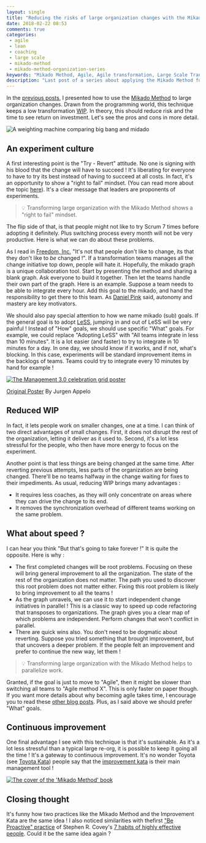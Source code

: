 ```yaml
---
layout: single
title: "Reducing the risks of large organization changes with the Mikado Method - part 3"
date: 2018-02-22 08:53
comments: true
categories: 
 - agile
 - lean
 - coaching
 - large scale
 - mikado-method
 - mikado-method-organization-series
keywords: "Mikado Method, Agile, Agile transformation, Large Scale Transformation, Large Scale Agile"
description: "Last post of a series about applying the Mikado Method for large organization changes. Here I dig into the pros and cons of the approach, and what to be careful about."
---
```

In the [previous posts](/reducing-the-risks-of-large-organization-changes-with-the-mikado-method-part-1/), I presented how to use the [Mikado Method](https://mikadomethod.wordpress.com/) to large organization changes. Drawn from the programming world, this technique keeps a low transformation [WIP](https://en.wikipedia.org/wiki/Work_in_process). In theory, this should reduce risk and the time to see return on investment. Let's see the pros and cons in more detail.

![A weighting machine comparing big bang and midado]({{site.url}}{{site.baseurl}}/imgs/2018-01-24-reducing-the-risks-of-large-organization-changes-with-the-mikado-method-part-3/mikado-weighter.jpg)

## An experiment culture

A first interesting point is the "Try - Revert" attitude. No one is signing with his blood that the change will have to succeed ! It's liberating for everyone to have to try its best instead of having to succeed at all costs. In fact, it's an opportunity to show a "right to fail" mindset. (You can read more about the topic [here]({{site.baseurl}}/categories/#agile-transformations-fail-series/)). It's a clear message that leaders are proponents of experiments.

> 💡 Transforming large organization with the Mikado Method shows a "right to fail" mindset.

The flip side of that, is that people might not like to try Scrum 7 times before adopting it definitely. Plus switching process every month will not be very productive. Here is what we can do about these problems. 

As I read in [Freedom, Inc.](https://www.amazon.com/Freedom-Inc-Employees-Business-Productivity/dp/0307409384/ref=sr_1_sc_1?ie=UTF8&qid=1516857037&sr=8-1-spell&keywords=isac+getz) "It's not that people don't like to change, its that they don't like to _be_ changed !". If a transformation teams manages all the change initiative top down, people will hate it. Hopefully, the mikado graph is a unique collaboration tool. Start by presenting the method and sharing a blank graph. Ask everyone to build it together. Then let the teams handle their own part of the graph. Here is an example. Suppose a team needs to be able to integrate every hour. Add this goal to the mikado, and hand the responsibility to get there to this team. As [Daniel Pink](https://www.ted.com/talks/dan_pink_on_motivation?language=en#t-195602) said, autonomy and mastery are key motivators.

We should also pay special attention to how we name mikado (sub) goals. If the general goal is to adopt [LeSS](https://less.works/), jumping in and out of LeSS will be very painful ! Instead of "How" goals, we should use specific "What" goals. For example, we could replace "Adopting LeSS" with "All teams integrate in less than 10 minutes". It is a lot easier (and faster) to try to integrate in 10 minutes for a day. In one day, we should know if it works, and if not, what's blocking. In this case, experiments will be standard improvement items in the backlogs of teams. Teams could try to integrate every 10 minutes by hand for example !

[![The Management 3.0 celebration grid poster]({{site.url}}{{site.baseurl}}/imgs/2018-01-24-reducing-the-risks-of-large-organization-changes-with-the-mikado-method-part-3/celebration-grid.jpg)](http://noop.nl/2015/06/success-and-failure.html)<div class="image-credits">[Original Poster](http://noop.nl/2015/06/success-and-failure.html) By Jurgen Appelo</div>

## Reduced WIP

In fact, it lets people work on smaller changes, one at a time. I can think of two direct advantages of small changes. First, it does not disrupt the rest of the organization, letting it deliver as it used to. Second, it's a lot less stressful for the people, who then have more energy to focus on the experiment.

Another point is that less things are being changed at the same time. After reverting previous attempts, less parts of the organization are being changed. There'll be no teams halfway in the change waiting for fixes to their impediments. As usual, reducing WIP brings many advantages :

*   It requires less coaches, as they will only concentrate on areas where they can drive the change to its end.
*   It removes the synchronization overhead of different teams working on the same problem.

## What about speed ?

I can hear you think "But that's going to take forever !" It is quite the opposite. Here is why :

*   The first completed changes will be root problems. Focusing on these will bring general improvement to all the organization. The state of the rest of the organization does not matter. The path you used to discover this root problem does not matter either. Fixing this root problem is likely to bring improvement to all the teams !
*   As the graph unravels, we can use it to start independent change initiatives in parallel ! This is a classic way to speed up code refactoring that transposes to organizations. The graph gives you a clear map of which problems are independent. Perform changes that won't conflict in parallel.
*   There are quick wins also. You don't need to be dogmatic about reverting. Suppose you tried something that brought improvement, but that uncovers a deeper problem. If the people felt an improvement and prefer to continue the new way, let them !

> 💡 Transforming large organization with the Mikado Method helps to parallelize work.

Granted, if the goal is just to move to "Agile", then it might be slower than switching all teams to "Agile method X". This is only faster on paper though. If you want more details about why becoming agile takes time, I encourage you to read these [other blog posts]({{site.baseurl}}/categories/#agile-transformations-fail-series/). Plus, as I said above we should prefer "What" goals.

## Continuous improvement

One final advantage I see with this technique is that it's sustainable. As it's a lot less stressful than a typical large re-org, it is possible to keep it going all the time ! It's a gateway to continuous improvement. It's no wonder Toyota (see [Toyota Kata](https://www.amazon.com/Toyota-Kata-Managing-Improvement-Adaptiveness/dp/0071635238/ref=sr_1_1?ie=UTF8&qid=1516857324&sr=8-1&keywords=toyota+kata)) people say that the [improvement kata](http://www-personal.umich.edu/~mrother/The_Improvement_Kata.html) is their main management tool !

[![The cover of the 'Mikado Method' book]({{site.url}}{{site.baseurl}}/imgs/2018-01-24-reducing-the-risks-of-large-organization-changes-with-the-mikado-method-part-3/mikado-method-cover.jpg)](https://www.amazon.com/Mikado-Method-Ola-Ellnestam/dp/1617291218/ref=sr_1_1)

## Closing thought

It's funny how two practices like the Mikado Method and the Improvement Kata are the same idea ! I also noticed similarities with thefirst ["Be Proactive" practice](https://blog.hubspot.com/sales/habits-of-highly-effective-people-summary) of Stephen R. Covey's [7 habits of highly effective people](https://www.amazon.com/Habits-Highly-Effective-People-Powerful/dp/1451639619/ref=sr_1_3?ie=UTF8&qid=1516857434&sr=8-3&keywords=7+habits+of+highly+effective+people). Could it be the same idea again ?
